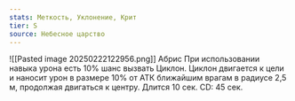 ```yaml
---
stats: Меткость, Уклонение, Крит
tier: S
source: Небесное царство
---
```

![[Pasted image 20250222122956.png]]
Абрис
При использовании навыка урона есть 10% шанс вызвать Циклон. Циклон двигается к цели и наносит урон в размере 10% от АТК ближайшим врагам в радиусе 2,5 м, продолжая двигаться к центру. Длится 10 сек. CD: 45 сек.